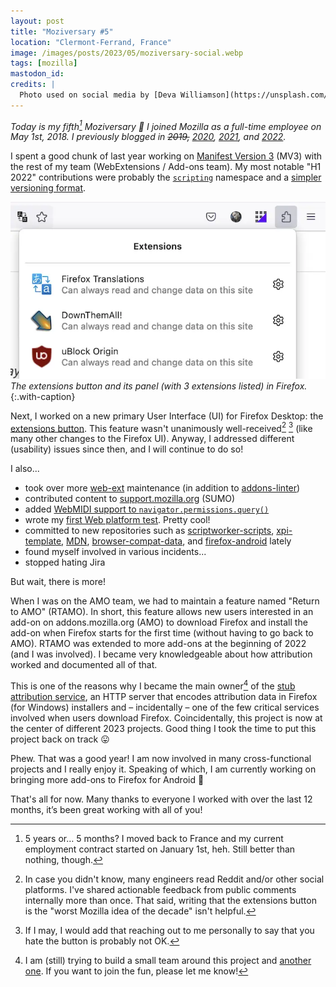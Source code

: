 ```yaml
---
layout: post
title: "Moziversary #5"
location: "Clermont-Ferrand, France"
image: /images/posts/2023/05/moziversary-social.webp
tags: [mozilla]
mastodon_id:
credits: |
  Photo used on social media by [Deva Williamson](https://unsplash.com/@biglaughkitchen).
---
```


_Today is my fifth[^1] Moziversary 🎂 I joined Mozilla as a full-time employee
on May 1st, 2018. I previously blogged in ~~2019,~~ [2020][], [2021][], and
[2022][]._

[^1]: 5 years or… 5 months? I moved back to France and my current employment
    contract started on January 1st, heh. Still better than nothing, though.

I spent a good chunk of last year working on [Manifest Version 3][] (MV3) with
the rest of my team (WebExtensions / Add-ons team). My most notable "H1 2022"
contributions were probably the [`scripting`][scripting] namespace and a
[simpler versioning format][].

![](/images/posts/2023/05/extensions-button.webp)
_The extensions button and its panel (with 3 extensions listed) in Firefox._
{:.with-caption}

Next, I worked on a new primary User Interface (UI) for Firefox Desktop: the
[extensions button][extensions-button]. This feature wasn't unanimously
well-received[^2] [^3] (like many other changes to the Firefox UI). Anyway, I
addressed different (usability) issues since then, and I will continue to do so!

[^2]: In case you didn't know, many engineers read Reddit and/or other social
    platforms. I've shared actionable feedback from public comments internally
    more than once. That said, writing that the extensions button is the "worst
    Mozilla idea of the decade" isn't helpful.

[^3]: If I may, I would add that reaching out to me personally to say that you
    hate the button is probably not OK.

I also...

- took over more [web-ext][] maintenance (in addition to [addons-linter][])
- contributed content to [support.mozilla.org](https://support.mozilla.org)
  (SUMO)
- added [WebMIDI support to `navigator.permissions.query()`][bug-1437171]
- wrote my [first Web platform test][bug-1805783]. Pretty cool!
- committed to new repositories such as [scriptworker-scripts][],
  [xpi-template][], [MDN][], [browser-compat-data][], and [firefox-android][]
  lately
- found myself involved in various incidents...
- stopped hating Jira

But wait, there is more!

When I was on the AMO team, we had to maintain a feature named "Return to AMO"
(RTAMO). In short, this feature allows new users interested in an add-on on
addons.mozilla.org (AMO) to download Firefox and install the add-on when Firefox
starts for the first time (without having to go back to AMO). RTAMO was extended
to more add-ons at the beginning of 2022 (and I was involved). I became very
knowledgeable about how attribution worked and documented all of that.

This is one of the reasons why I became the main owner[^4] of the [stub
attribution service][stubattribution], an HTTP server that encodes attribution
data in Firefox (for Windows) installers and – incidentally – one of the few
critical services involved when users download Firefox. Coincidentally, this
project is now at the center of different 2023 projects. Good thing I took the
time to put this project back on track 😛

[^4]: I am (still) trying to build a small team around this project and [another
    one][go-bouncer]. If you want to join the fun, please let me know!

Phew. That was a good year! I am now involved in many cross-functional projects
and I really enjoy it. Speaking of which, I am currently working on bringing
more add-ons to Firefox for Android 🚀

That's all for now. Many thanks to everyone I worked with over the last 12
months, it’s been great working with all of you!

[2020]: /2020/05/01/moziversary-2/
[2021]: /2021/05/01/moziversary-3/
[2022]: /2022/05/01/moziversary-4/
[Manifest Version 3]: https://blog.mozilla.org/addons/2022/11/17/manifest-v3-signing-available-november-21-on-firefox-nightly/
[addons-linter]: https://github.com/mozilla/addons-linter
[browser-compat-data]: https://github.com/mdn/browser-compat-data/
[bug-1437171]: https://bugzilla.mozilla.org/show_bug.cgi?id=1437171
[bug-1805783]: https://bugzilla.mozilla.org/show_bug.cgi?id=1805783
[extension-workshop]: https://extensionworkshop.com/
[extensions-button]: https://support.mozilla.org/en-US/kb/extensions-button
[firefox-android]: https://github.com/mozilla-mobile/firefox-android
[go-bouncer]: https://github.com/mozilla-services/go-bouncer
[mdn]: https://developer.mozilla.org/
[scripting]: https://developer.mozilla.org/docs/Mozilla/Add-ons/WebExtensions/API/scripting
[scriptworker-scripts]: https://github.com/mozilla-releng/scriptworker-scripts
[simpler versioning format]: https://bugzilla.mozilla.org/show_bug.cgi?id=1793925
[stubattribution]: https://github.com/mozilla-services/stubattribution
[web-ext]: https://github.com/mozilla/web-ext
[xpi-manifest]: https://github.com/mozilla-extensions/xpi-manifest
[xpi-template]: https://github.com/mozilla-extensions/xpi-template
